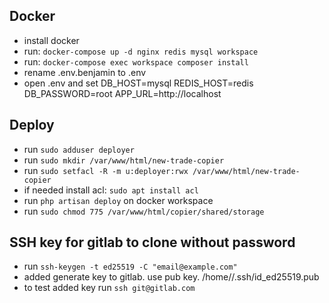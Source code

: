 ## Docker

- install docker
- run: `docker-compose up -d nginx redis mysql workspace`
- run: `docker-compose exec workspace composer install`
- rename .env.benjamin to .env
- open .env and set
    DB_HOST=mysql
    REDIS_HOST=redis
    DB_PASSWORD=root
    APP_URL=http://localhost


## Deploy

- run `sudo adduser deployer`
- run `sudo mkdir /var/www/html/new-trade-copier`
- run `sudo setfacl -R -m u:deployer:rwx /var/www/html/new-trade-copier`
- if needed install acl: `sudo apt install acl`
- run `php artisan deploy` on docker workspace
- run `sudo chmod 775 /var/www/html/copier/shared/storage`

## SSH key for gitlab to clone without password
- run `ssh-keygen -t ed25519 -C "email@example.com"`
- added generate key to gitlab. use pub key. /home/<username>/.ssh/id_ed25519.pub
- to test added key run `ssh git@gitlab.com`
